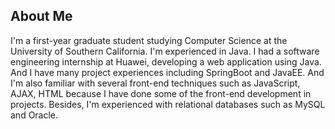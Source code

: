## About Me

I'm a first-year graduate student studying Computer Science at the University of Southern California. I'm experienced in Java. I had a software engineering internship at Huawei, developing a web application using Java. And I have many project experiences including SpringBoot and JavaEE. And I'm also familiar with several front-end techniques such as JavaScript, AJAX, HTML because I have done some of the front-end development in projects. Besides, I'm experienced with relational databases such as MySQL and Oracle.
